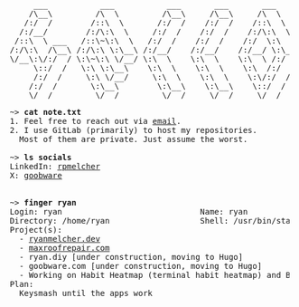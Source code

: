 <pre>
      ___           ___           ___       ___       ___     
     /\__\         /\  \         /\__\     /\__\     /\  \    
    /:/  /        /::\  \       /:/  /    /:/  /    /::\  \   
   /:/__/        /:/\:\  \     /:/  /    /:/  /    /:/\:\  \  
  /::\  \ ___   /::\~\:\  \   /:/  /    /:/  /    /:/  \:\  \ 
 /:/\:\  /\__\ /:/\:\ \:\__\ /:/__/    /:/__/    /:/__/ \:\__\
 \/__\:\/:/  / \:\~\:\ \/__/ \:\  \    \:\  \    \:\  \ /:/  /
      \::/  /   \:\ \:\__\    \:\  \    \:\  \    \:\  /:/  / 
      /:/  /     \:\ \/__/     \:\  \    \:\  \    \:\/:/  /  
     /:/  /       \:\__\        \:\__\    \:\__\    \::/  /   
     \/__/         \/__/         \/__/     \/__/     \/__/    
</pre>

<pre>
 ~> <strong>cat note.txt</strong>
 1. Feel free to reach out via <a href="mailto:dagoober.dev@gmail.com">email</a>.
 2. I use GitLab (primarily) to host my repositories.
   Most of them are private. Just assume the worst.
 
 ~> <strong>ls socials</strong>
 LinkedIn: <a rel=me href="https://linkedin.com/in/rpmelcher" _target="default">rpmelcher</a>
 X: <a rel=me href="https://x.com/goobware" _target="default">goobware</a>


 ~> <strong>finger ryan</strong>
 Login: ryan                             Name: ryan
 Directory: /home/ryan                   Shell: /usr/bin/starship
 Project(s):
   - <a href="https://ryanmelcher.dev">ryanmelcher.dev</a>
   - <a href="https://maxroofrepair.com">maxroofrepair.com</a>
   - ryan.diy [under construction, moving to Hugo]
   - goobware.com [under construction, moving to Hugo]
   - Working on Habit Heatmap (terminal habit heatmap) and B.L.I.S.S. Ministries (self-hosted minecraft server & website).
 Plan:
   Keysmash until the apps work
</pre>
